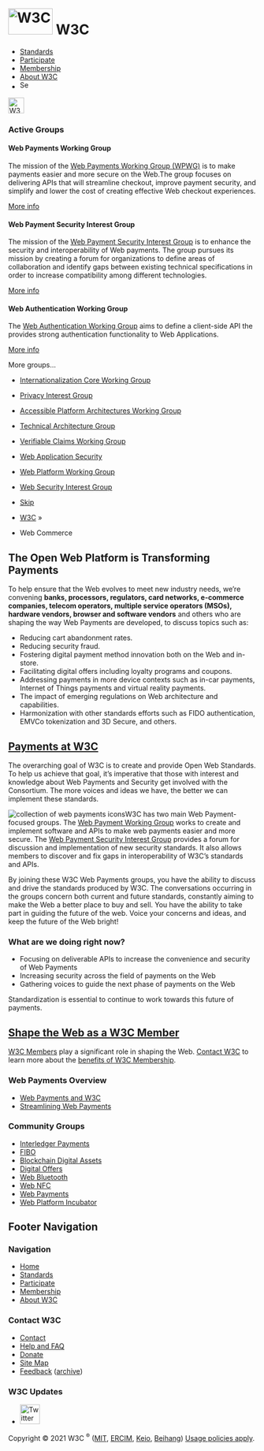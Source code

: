 [<img src="//www.w3.org/2008/site/images/logo-w3c-mobile-lg" alt="W3C" width="90" height="53" />](//www.w3.org/) <span class="alt-logo">W3C</span>
==================================================================================================================================================

-   [Standards](https://www.w3.org/standards/)
-   [Participate](https://www.w3.org/participate/)
-   [Membership](https://www.w3.org/Consortium/membership)
-   [About W3C](https://www.w3.org/Consortium/)
-   <img src="//www.w3.org/2008/site/images/search-button" alt="Search" class="submit" width="21" height="17" />

<img src="//www.w3.org/2008/site/images/logo-shadow" alt="W3C" height="32" />

### <span class="ribbon">**Active Groups**</span>

#### Web Payments Working Group

The mission of the [Web Payments Working Group (WPWG)](/Payments/WG/) is to make payments easier and more secure on the Web.The group focuses on delivering APIs that will streamline checkout, improve payment security, and simplify and lower the cost of creating effective Web checkout experiences.

<a href="/Payments/WG/" class="btn" title="more information about the web payments working group">More info</a>

#### Web Payment Security Interest Group

The mission of the [Web Payment Security Interest Group](/securepay/) is to enhance the security and interoperability of Web payments. The group pursues its mission by creating a forum for organizations to define areas of collaboration and identify gaps between existing technical specifications in order to increase compatibility among different technologies.

<a href="/securepay/" class="btn" title="more information about the web payments interest group">More info</a>

#### Web Authentication Working Group

The [Web Authentication Working Group](/Webauthn/) aims to define a client-side API the provides strong authentication functionality to Web Applications.

<a href="/Webauthn/" class="btn" title="more information about the web authentication working group">More info</a>

More groups…

-   [Internationalization Core Working Group](https://www.w3.org/International/core/Overview)
-   [Privacy Interest Group](https://www.w3.org/Privacy/)
-   [Accessible Platform Architectures Working Group](https://www.w3.org/WAI/APA/)
-   [Technical Architecture Group](https://tag.w3.org/)
-   [Verifiable Claims Working Group](https://www.w3.org/2017/vc/WG/)
-   [Web Application Security](https://www.w3.org/2011/webappsec/)
-   [Web Platform Working Group](https://www.w3.org/WebPlatform/WG/)
-   [Web Security Interest Group](https://www.w3.org/Security/wiki/IG)

-   [Skip](#w3c_content_body "Skip to content (e.g., when browsing via audio)")
-   [W3C](/) <span class="cr">»</span>
-   Web Commerce

The Open Web Platform is Transforming Payments
----------------------------------------------

To help ensure that the Web evolves to meet new industry needs, we’re convening **banks, processors, regulators, card networks, e-commerce companies, telecom operators, multiple service operators (MSOs), hardware vendors, browser and software vendors** and others who are shaping the way Web Payments are developed, to discuss topics such as:

-   Reducing cart abandonment rates.
-   Reducing security fraud.
-   Fostering digital payment method innovation both on the Web and in-store.
-   Facilitating digital offers including loyalty programs and coupons.
-   Addressing payments in more device contexts such as in-car payments, Internet of Things payments and virtual reality payments.
-   The impact of emerging regulations on Web architecture and capabilities.
-   Harmonization with other standards efforts such as FIDO authentication, EMVCo tokenization and 3D Secure, and others.

[Payments at W3C](#payments_w3c)
--------------------------------

The overarching goal of W3C is to create and provide Open Web Standards. To help us achieve that goal, it’s imperative that those with interest and knowledge about Web Payments and Security get involved with the Consortium. The more voices and ideas we have, the better we can implement these standards.

![collection of web payments icons](https://www.w3.org/comm/assets/stock/shutterstock_603363221-500px.png)W3C has two main Web Payment-focused groups. The [Web Payment Working Group](/Payments/WG/) works to create and implement software and APIs to make web payments easier and more secure. The [Web Payment Security Interest Group](/securepay/) provides a forum for discussion and implementation of new security standards. It also allows members to discover and fix gaps in interoperability of W3C’s standards and APIs.

By joining these W3C Web Payments groups, you have the ability to discuss and drive the standards produced by W3C. The conversations occurring in the groups concern both current and future standards, constantly aiming to make the Web a better place to buy and sell. You have the ability to take part in guiding the future of the web. Voice your concerns and ideas, and keep the future of the Web bright!

### What are we doing right now?

-   Focusing on deliverable APIs to increase the convenience and security of Web Payments
-   Increasing security across the field of payments on the Web
-   Gathering voices to guide the next phase of payments on the Web

Standardization is essential to continue to work towards this future of payments.

[Shape the Web as a W3C Member](#involved)
------------------------------------------

[W3C Members](https://www.w3.org/Consortium/Member/List) play a significant role in shaping the Web. [Contact W3C](mailto:membership@w3.org?Subject=Interest%20in%20Web%20Commerce) to learn more about the [benefits of W3C Membership](https://www.w3.org/Consortium/membership-benefits).

### Web Payments Overview

-   [Web Payments and W3C](https://www.w3.org/comm/assets/flyers/webpayments.pdf)
-   [Streamlining Web Payments](https://www.w3.org/2018/Talks/ij_payments_20181009/w3c.pdf)

### Community Groups

-   [Interledger Payments](https://www.w3.org/community/interledger/)
-   [FIBO](https://www.w3.org/community/fibo/)
-   [Blockchain Digital Assets](https://www.w3.org/community/digital-asset/)
-   [Digital Offers](https://www.w3.org/community/digitaloffers/)
-   [Web Bluetooth](https://www.w3.org/community/web-bluetooth/)
-   [Web NFC](https://www.w3.org/community/web-nfc/)
-   [Web Payments](https://www.w3.org/community/webpayments/)
-   [Web Platform Incubator](https://www.w3.org/community/wicg/)

Footer Navigation
-----------------

### Navigation

-   [Home](https://www.w3.org/)
-   [Standards](https://www.w3.org/standards/)
-   [Participate](https://www.w3.org/participate/)
-   [Membership](https://www.w3.org/Consortium/membership)
-   [About W3C](https://www.w3.org/Consortium/)

### Contact W3C

-   [Contact](https://www.w3.org/Consortium/contact)
-   [Help and FAQ](//www.w3.org/Help/)
-   [Donate](https://www.w3.org/Consortium/sponsor)
-   [Site Map](https://www.w3.org/Consortium/siteindex)
-   [Feedback](mailto:site-comments@w3.org) ([archive](https://lists.w3.org/Archives/Public/site-comments/))

### W3C Updates

-   [<img src="//www.w3.org/2008/site/images/Twitter_bird_logo_2012.svg" alt="Twitter" class="social-icon" height="40" />](https://twitter.com/W3C "Follow W3C on Twitter")

Copyright © 2021 W3C <sup>®</sup> ([MIT](https://www.csail.mit.edu/), [ERCIM](https://www.ercim.eu/), [Keio](https://www.keio.ac.jp/), [Beihang](https://ev.buaa.edu.cn/)) [Usage policies apply](https://www.w3.org/Consortium/Legal/2002/ipr-notice-20021231).
